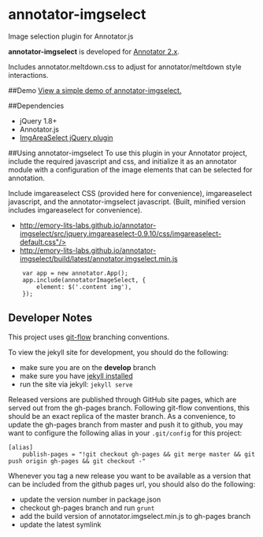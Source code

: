 # annotator-imgselect
Image selection plugin for Annotator.js

**annotator-imgselect** is developed for
[Annotator 2.x](https://github.com/openannotation/annotator/releases).

Includes annotator.meltdown.css to adjust for annotator/meltdown
style interactions.

##Demo
[View a simple demo of annotator-imgselect.](http://emory-lits-labs.github.io/annotator-imgselect/demo/)


##Dependencies
* jQuery 1.8+
* Annotator.js
* [ImgAreaSelect jQuery plugin](http://odyniec.net/projects/imgareaselect/)


##Using annotator-imgselect
To use this plugin in your Annotator project, include the required
javascript and css, and initialize it as an annotator module with a
configuration of the image elements that can be selected for annotation.


Include imgareaselect CSS (provided here for convenience), imgareaselect
javascript, and the annotator-imgselect javascript.
(Built, minified version includes imgareaselect for convenience).

* http://emory-lits-labs.github.io/annotator-imgselect/src/jquery.imgareaselect-0.9.10/css/imgareaselect-default.css"/>
* http://emory-lits-labs.github.io/annotator-imgselect/build/latest/annotator.imgselect.min.js


```
    var app = new annotator.App();
    app.include(annotatorImageSelect, {
        element: $('.content img'),
    });

```

## Developer Notes

This project uses [git-flow](https://github.com/nvie/gitflow) branching conventions.

To view the jekyll site for development, you should do the following:
- make sure you are on the **develop** branch
- make sure you have [jekyll installed](http://jekyllrb.com/docs/installation/)
- run the site via jekyll: ```jekyll serve```

Released versions are published through GitHub site pages, which are served out from
the gh-pages branch.  Following git-flow conventions, this should be an exact
replica of the master branch.  As a convenience, to update the gh-pages branch
from master and push it to github, you may want to configure the following alias
in your ``.git/config`` for this project:

    [alias]
        publish-pages = "!git checkout gh-pages && git merge master && git push origin gh-pages && git checkout -"

Whenever you tag a new release you want to be available as a version that
can be included from the github pages url, you should also do the following:
- update the version number in package.json
- checkout gh-pages branch and run ```grunt```
- add the build version of annotator.imgselect.min.js to gh-pages branch
- update the latest symlink

